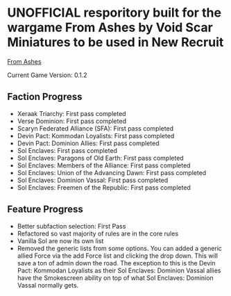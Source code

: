 # UNOFFICIAL resporitory built for the wargame From Ashes by Void Scar Miniatures to be used in New Recruit

[From Ashes](https://voidscarminiatures.com)

Current Game Version: 0.1.2

## Faction Progress
- Xeraak Triarchy: First pass completed
- Verse Dominion: First pass completed
- Scaryn Federated Alliance (SFA): First pass completed
- Devin Pact: Kommodan Loyalists: First pass completed
- Devin Pact: Dominion Allies: First pass completed
- Sol Enclaves: First pass completed
- Sol Enclaves: Paragons of Old Earth: First pass completed
- Sol Enclaves: Members of the Alliance: First pass completed
- Sol Enclaves: Union of the Advancing Dawn: First pass completed
- Sol Enclaves: Dominion Vassal: First pass completed
- Sol Enclaves: Freemen of the Republic: First pass completed

## Feature Progress
- Better subfaction selection: First Pass
- Refactored so vast majority of rules are in the core rules
- Vanilla Sol are now its own list
- Removed the generic lists from some options. You can added a generic allied Force via the add Force list and clicking the drop down. This will save a ton of admin down the road. The exception to this is the Devin Pact: Kommodan Loyalists as their Sol Enclaves: Dominion Vassal allies have the Smokescreen ability on top of what Sol Enclaves: Dominion Vassal normally gets.
